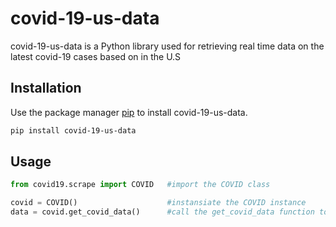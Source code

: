 # covid-19-us-data

covid-19-us-data is a Python library used for retrieving real time data on the latest covid-19 cases based on in the U.S

## Installation

Use the package manager [pip](https://pip.pypa.io/en/stable/) to install covid-19-us-data.

```bash
pip install covid-19-us-data
```

## Usage

```python
from covid19.scrape import COVID   #import the COVID class

covid = COVID()                    #instansiate the COVID instance
data = covid.get_covid_data()      #call the get_covid_data function to get the data
```